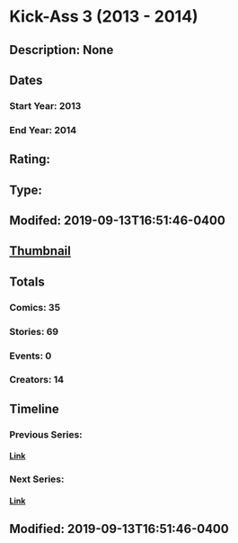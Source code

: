 # Kick-Ass 3 (2013 - 2014)
## Description: None
## Dates
### Start Year: 2013
### End Year: 2014
## Rating: 
## Type: 
## Modifed: 2019-09-13T16:51:46-0400
## [Thumbnail](http://i.annihil.us/u/prod/marvel/i/mg/8/03/54493025e91e3.jpg)
## Totals
### Comics: 35
### Stories: 69
### Events: 0
### Creators: 14
## Timeline
### Previous Series: 
#### [Link]()
### Next Series: 
#### [Link]()
## Modified: 2019-09-13T16:51:46-0400